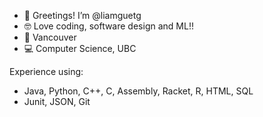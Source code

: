 - 👋 Greetings! I’m @liamguetg
- 🤓 Love coding, software design and ML!!
- 📍 Vancouver
- 💻 Computer Science, UBC

Experience using:
- Java, Python, C++, C, Assembly, Racket, R, HTML, SQL
- Junit, JSON, Git

